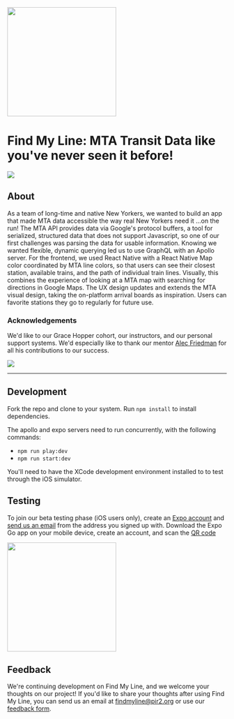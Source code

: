 
<img src="http://outpt.net/fml/FindMyLine-logo.png" width="250"/>

# Find My Line: MTA Transit Data like you've never seen it before!
[<img src="http://outpt.net/fml/findmyline_video.jpg"/>](https://www.youtube.com/watch?v=su92iSFLy_o)
## About

As a team of long-time and native New Yorkers, we wanted to build an app that made MTA data accessible the way real New Yorkers need it ...on the run! The MTA API provides data via Google's protocol buffers, a tool for serialized, structured data that does not support Javascript, so one of our first challenges was parsing the data for usable information. Knowing we wanted flexible, dynamic querying led us to use GraphQL with an Apollo server. For the frontend, we used React Native with a React Native Map color coordinated by MTA line colors, so that users can see their closest station, available trains, and the path of individual train lines. Visually, this combines the experience of looking at a MTA map with searching for directions in Google Maps. The UX design updates and extends the MTA visual design, taking the on-platform arrival boards as inspiration. Users can favorite stations they go to regularly for future use.

### Acknowledgements
We'd like to our Grace Hopper cohort, our instructors, and our personal support systems. We'd especially like to thank our mentor [Alec Friedman](https://github.com/alecfriedman3) for all his contributions to our success.


<img src="http://outpt.net/fml/platform.jpg"/>

<hr />

## Development


Fork the repo and clone to your system. Run `npm install` to install dependencies.

The apollo and expo servers need to run concurrently, with the following commands:
* `npm run play:dev`
* `npm run start:dev`

You'll need to have the XCode development environment installed to to test through the iOS simulator.

## Testing

To join our beta testing phase (iOS users only), create an [Expo account](https://expo.dev/signup) and [send us an email](mailto:findmyline@pir2.org) from the address you signed up with. Download the Expo Go app on your mobile device, create an account, and scan the [QR code](https://expo.dev/@jennifermklein/findmyline)


[<img src="https://qr.expo.dev/expo-go?owner=jennifermklein&slug=findmyline&releaseChannel=default&host=exp.host" width="250"/>](https://expo.dev/@jennifermklein/findmyline)

## Feedback
We're continuing development on Find My Line, and we welcome your thoughts on our project! If you'd like to share your thoughts after using Find My Line, you can send us an email at [findmyline@pir2.org](mailto:findmyline@pir2.org) or use our [feedback form](https://docs.google.com/forms/d/e/1FAIpQLSeBUv8D-wSfTf_AgF3BZhtrEcfalen9ZPfrh1SyjXJU8Wcn9g/viewform).
